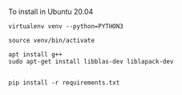 
To install in Ubuntu 20.04



```
virtualenv venv --python=PYTHON3

source venv/bin/activate

apt install g++
sudo apt-get install libblas-dev liblapack-dev


pip install -r requirements.txt
```
